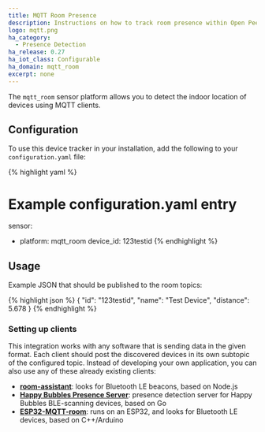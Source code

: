 ```yaml
---
title: MQTT Room Presence
description: Instructions on how to track room presence within Open Peer Power.
logo: mqtt.png
ha_category:
  - Presence Detection
ha_release: 0.27
ha_iot_class: Configurable
ha_domain: mqtt_room
excerpt: none
---
```


The `mqtt_room` sensor platform allows you to detect the indoor location of devices using MQTT clients.

## Configuration

To use this device tracker in your installation, add the following to your `configuration.yaml` file:

{% highlight yaml %}
# Example configuration.yaml entry
sensor:
  - platform: mqtt_room
    device_id: 123testid
{% endhighlight %}

## Usage

Example JSON that should be published to the room topics:

{% highlight json %}
{
  "id": "123testid",
  "name": "Test Device",
  "distance": 5.678
}
{% endhighlight %}

### Setting up clients

This integration works with any software that is sending data in the given format. Each client should post the discovered devices in its own subtopic of the configured topic.
Instead of developing your own application, you can also use any of these already existing clients:

- [**room-assistant**](https://github.com/mKeRix/room-assistant): looks for Bluetooth LE beacons, based on Node.js
- [**Happy Bubbles Presence Server**](https://github.com/happy-bubbles/presence): presence detection server for Happy Bubbles BLE-scanning devices, based on Go
- [**ESP32-MQTT-room**](https://jptrsn.github.io/ESP32-mqtt-room/): runs on an ESP32, and looks for Bluetooth LE devices, based on C++/Arduino
